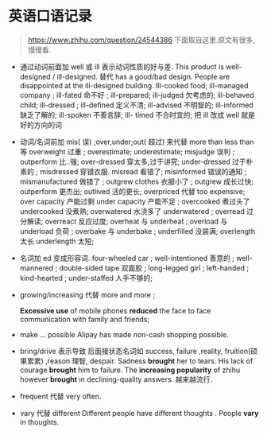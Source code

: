 # 英语口语记录

> https://www.zhihu.com/question/24544386  下面取自这里.原文有很多, 慢慢看.

* 通过动词前面加 well   或 ill  表示动词性质的好与差.
  This product is well-designed / ill-designed.  替代   has a good/bad design.
  People are disappointed at the ill-designed building.
  Ill-cooked food; ill-managed company ; ill-fated 命不好 ; ill-prepared; ill-judged 欠考虑的; ill-behaved child;  ill-dressed ; ill-defined 定义不清; ill-advised 不明智的; ill-informed 缺乏了解的;  ill-spoken 不善言辞;  ill- timed 不合时宜的;
  把 ill 改成 well 就是好的方向的词

* 动词/名词前加 mis( 误) ;over,under;out( 超过)    来代替 more than less than 等
  overweight 过重 ; overestimate; underestimate; misjudge 误判 ; outperform 比..强; 
  over-dressed 穿太多,过于讲究;  under-dressed 过于朴素的 ; misdressed 穿错衣服.
  misread 看错了; misinformed 错误的通知 ; mismanufactured 做错了 ;
  outgrew clothes 衣服小了 ; outgrew 成长过快; outperform 更杰出;  outlived 活的更长;
  overpriced 代替 too expensive; over capacity 产能过剩 under capacity 产能不足 ; overcooked 煮过头了 undercooked 没煮熟;  overwatered 水浇多了 underwatered ; overread 过分解读;  overreact 反应过度;  overheat 与 underheat ; overload 与 underload  负荷 ;   overbake 与 underbake ;  underfilled 没装满;   overlength 太长 underlength 太短;  

* 名词加 ed 变成形容词.
  four-wheeled car  ;  well-intentioned 善意的 ;  well-mannered  ;  double-sided tape 双面胶 ;  long-legged girl  ;  left-handed  ; kind-hearted  ; under-staffed 人手不够的;

* growing/increasing 代替 more and more  ;   

   __Excessive use__ of mobile phones __reduced__ the face to face communication with family and friends;

* make … possible
  Alipay has made non-cash shopping possible.

* bring/drive 表示导致 后面接状态名词如 success, failure ,reality, fruition(硕果累累) ,reason 理智, despair.
  Sadness __brought__ her to tears.
  His lack of courage __brought__ him to failure.
  The __increasing popularity__ of zhihu however __brought__ in declining-quality answers. 越来越流行.

* frequent 代替 very often.

* vary 代替 different 
  Different people have different thoughts .
  People __vary__ in thoughts.
